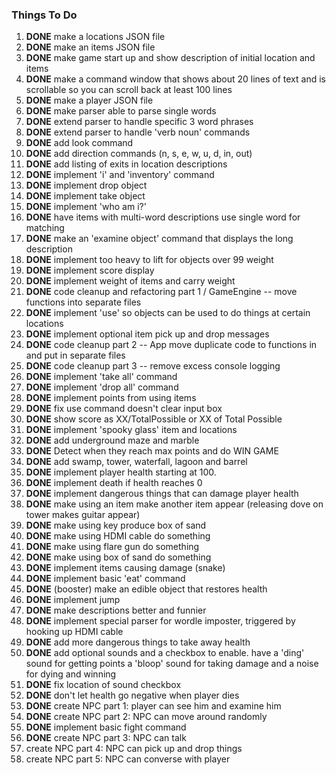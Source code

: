 ### Things To Do

1. **DONE** make a locations JSON file
2. **DONE** make an items JSON file
3. **DONE** make game start up and show description of initial location and items
4. **DONE** make a command window that shows about 20 lines of text and is scrollable so you can scroll back at least 100 lines
5. **DONE** make a player JSON file
6. **DONE** make parser able to parse single words
7. **DONE** extend parser to handle specific 3 word phrases
8. **DONE** extend parser to handle 'verb noun' commands
9. **DONE** add look command
10. **DONE** add direction commands (n, s, e, w, u, d, in, out)
11. **DONE** add listing of exits in location descriptions
12. **DONE** implement 'i' and 'inventory' command
13. **DONE** implement drop object
14. **DONE** implement take object
15. **DONE** implement 'who am i?'
16. **DONE** have items with multi-word descriptions use single word for matching
17. **DONE** make an 'examine object' command that displays the long description
18. **DONE** implement too heavy to lift for objects over 99 weight
19. **DONE** implement score display
20. **DONE** implement weight of items and carry weight
21. **DONE** code cleanup and refactoring part 1 / GameEngine -- move functions into separate files
22. **DONE** implement 'use' so objects can be used to do things at certain locations
23. **DONE** implement optional item pick up and drop messages
24. **DONE** code cleanup part 2 -- App move duplicate code to functions in and put in separate files
25. **DONE** code cleanup part 3 -- remove excess console logging
26. **DONE** implement 'take all' command
27. **DONE** implement 'drop all' command
28. **DONE** implement points from using items
29. **DONE** fix use command doesn't clear input box
30. **DONE** show score as XX/TotalPossible or XX of Total Possible
31. **DONE** implement 'spooky glass' item and locations
32. **DONE** add underground maze and marble
33. **DONE** Detect when they reach max points and do WIN GAME
34. **DONE** add swamp, tower, waterfall, lagoon and barrel
35. **DONE** implement player health starting at 100.
36. **DONE** implement death if health reaches 0 
37. **DONE** implement dangerous things that can damage player health
38. **DONE** make using an item make another item appear (releasing dove on tower makes guitar appear)
39. **DONE** make using key produce box of sand
40. **DONE** make using HDMI cable do something
41. **DONE** make using flare gun do something
42. **DONE** make using box of sand do something
43. **DONE** implement items causing damage (snake)
44. **DONE** implement basic 'eat' command
45. **DONE** (booster) make an edible object that restores health
46. **DONE** implement jump
47. **DONE** make descriptions better and funnier
48. **DONE** implement special parser for wordle imposter, triggered by hooking up HDMI cable
49. **DONE** add more dangerous things to take away health
50. **DONE** add optional sounds and a checkbox to enable. have a 'ding' sound for getting points a 'bloop' sound for taking damage and a noise for dying and winning
51. **DONE** fix location of sound checkbox
52. **DONE** don't let health go negative when player dies
53. **DONE** create NPC part 1: player can see him and examine him
54. **DONE** create NPC part 2: NPC can move around randomly
55. **DONE** implement basic fight command 
56. **DONE** create NPC part 3: NPC can talk
57. create NPC part 4: NPC can pick up and drop things
58. create NPC part 5: NPC can converse with player


